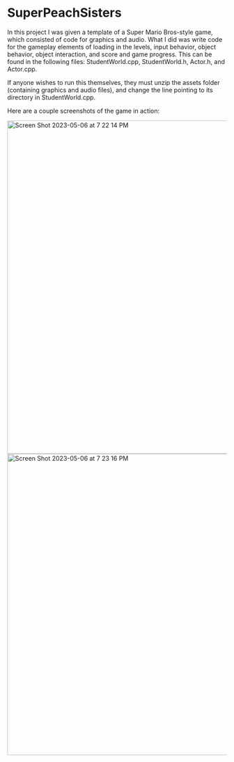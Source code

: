 # SuperPeachSisters

In this project I was given a template of a Super Mario Bros-style game, which consisted of code for graphics and audio. What I did was write code for the gameplay elements of loading in the levels, input behavior, object behavior, object interaction, and score and game progress. This can be found in the following files: StudentWorld.cpp, StudentWorld.h, Actor.h, and Actor.cpp.

If anyone wishes to run this themselves, they must unzip the assets folder (containing graphics and audio files), and change the line pointing to its directory in StudentWorld.cpp.

Here are a couple screenshots of the game in action:

<img width="766" alt="Screen Shot 2023-05-06 at 7 22 14 PM" src="https://user-images.githubusercontent.com/97066772/236654554-48b76b84-b310-4068-8385-7568774d3dde.png">
<img width="693" alt="Screen Shot 2023-05-06 at 7 23 16 PM" src="https://user-images.githubusercontent.com/97066772/236654555-24102654-ba27-42d4-838b-10b38410fa3a.png">
